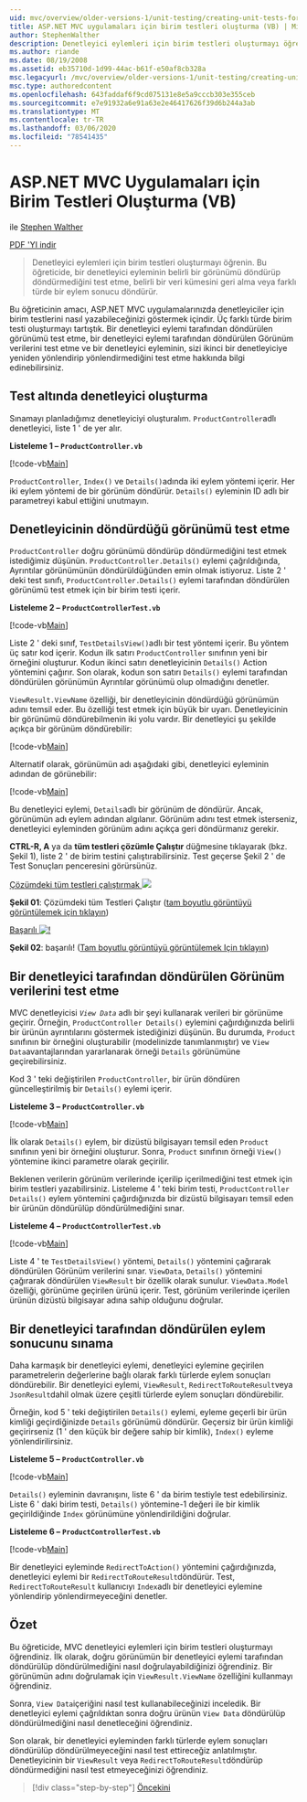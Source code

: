 ```yaml
---
uid: mvc/overview/older-versions-1/unit-testing/creating-unit-tests-for-asp-net-mvc-applications-vb
title: ASP.NET MVC uygulamaları için birim testleri oluşturma (VB) | Microsoft Docs
author: StephenWalther
description: Denetleyici eylemleri için birim testleri oluşturmayı öğrenin. Bu öğreticide, bir denetleyici eyleminin bir parti döndürüp döndürmediğini test etmek için Stephen Walther gösterilmektedir...
ms.author: riande
ms.date: 08/19/2008
ms.assetid: eb35710d-1d99-44ac-b61f-e50af8cb328a
msc.legacyurl: /mvc/overview/older-versions-1/unit-testing/creating-unit-tests-for-asp-net-mvc-applications-vb
msc.type: authoredcontent
ms.openlocfilehash: 643faddaf6f9cd075131e8e5a9cccb303e355ceb
ms.sourcegitcommit: e7e91932a6e91a63e2e46417626f39d6b244a3ab
ms.translationtype: MT
ms.contentlocale: tr-TR
ms.lasthandoff: 03/06/2020
ms.locfileid: "78541435"
---
```

# <a name="creating-unit-tests-for-aspnet-mvc-applications-vb"></a>ASP.NET MVC Uygulamaları için Birim Testleri Oluşturma (VB)

ile [Stephen Walther](https://github.com/StephenWalther)

[PDF 'YI indir](https://download.microsoft.com/download/8/4/8/84843d8d-1575-426c-bcb5-9d0c42e51416/ASPNET_MVC_Tutorial_07_VB.pdf)

> Denetleyici eylemleri için birim testleri oluşturmayı öğrenin. Bu öğreticide, bir denetleyici eyleminin belirli bir görünümü döndürüp döndürmediğini test etme, belirli bir veri kümesini geri alma veya farklı türde bir eylem sonucu döndürür.

Bu öğreticinin amacı, ASP.NET MVC uygulamalarınızda denetleyiciler için birim testlerini nasıl yazabileceğinizi göstermek içindir. Üç farklı türde birim testi oluşturmayı tartıştık. Bir denetleyici eylemi tarafından döndürülen görünümü test etme, bir denetleyici eylemi tarafından döndürülen Görünüm verilerini test etme ve bir denetleyici eyleminin, sizi ikinci bir denetleyiciye yeniden yönlendirip yönlendirmediğini test etme hakkında bilgi edinebilirsiniz.

## <a name="creating-the-controller-under-test"></a>Test altında denetleyici oluşturma

Sınamayı planladığımız denetleyiciyi oluşturalım. `ProductController`adlı denetleyici, liste 1 ' de yer alır.

**Listeleme 1 – `ProductController.vb`**

[!code-vb[Main](creating-unit-tests-for-asp-net-mvc-applications-vb/samples/sample1.vb)]

`ProductController`, `Index()` ve `Details()`adında iki eylem yöntemi içerir. Her iki eylem yöntemi de bir görünüm döndürür. `Details()` eyleminin ID adlı bir parametreyi kabul ettiğini unutmayın.

## <a name="testing-the-view-returned-by-a-controller"></a>Denetleyicinin döndürdüğü görünümü test etme

`ProductController` doğru görünümü döndürüp döndürmediğini test etmek istediğimiz düşünün. `ProductController.Details()` eylemi çağrıldığında, Ayrıntılar görünümünün döndürüldüğünden emin olmak istiyoruz. Liste 2 ' deki test sınıfı, `ProductController.Details()` eylemi tarafından döndürülen görünümü test etmek için bir birim testi içerir.

**Listeleme 2 – `ProductControllerTest.vb`**

[!code-vb[Main](creating-unit-tests-for-asp-net-mvc-applications-vb/samples/sample2.vb)]

Liste 2 ' deki sınıf, `TestDetailsView()`adlı bir test yöntemi içerir. Bu yöntem üç satır kod içerir. Kodun ilk satırı `ProductController` sınıfının yeni bir örneğini oluşturur. Kodun ikinci satırı denetleyicinin `Details()` Action yöntemini çağırır. Son olarak, kodun son satırı `Details()` eylemi tarafından döndürülen görünümün Ayrıntılar görünümü olup olmadığını denetler.

`ViewResult.ViewName` özelliği, bir denetleyicinin döndürdüğü görünümün adını temsil eder. Bu özelliği test etmek için büyük bir uyarı. Denetleyicinin bir görünümü döndürebilmenin iki yolu vardır. Bir denetleyici şu şekilde açıkça bir görünüm döndürebilir:

[!code-vb[Main](creating-unit-tests-for-asp-net-mvc-applications-vb/samples/sample3.vb)]

Alternatif olarak, görünümün adı aşağıdaki gibi, denetleyici eyleminin adından de görünebilir:

[!code-vb[Main](creating-unit-tests-for-asp-net-mvc-applications-vb/samples/sample4.vb)]

Bu denetleyici eylemi, `Details`adlı bir görünüm de döndürür. Ancak, görünümün adı eylem adından algılanır. Görünüm adını test etmek isterseniz, denetleyici eyleminden görünüm adını açıkça geri döndürmanız gerekir.

**CTRL-R, A** ya da **tüm testleri çözümle Çalıştır** düğmesine tıklayarak (bkz. Şekil 1), liste 2 ' de birim testini çalıştırabilirsiniz. Test geçerse Şekil 2 ' de Test Sonuçları penceresini görürsünüz.

[Çözümdeki tüm testleri çalıştırmak ![](creating-unit-tests-for-asp-net-mvc-applications-vb/_static/image2.png)](creating-unit-tests-for-asp-net-mvc-applications-vb/_static/image1.png)

**Şekil 01**: Çözümdeki tüm Testleri Çalıştır ([tam boyutlu görüntüyü görüntülemek için tıklayın](creating-unit-tests-for-asp-net-mvc-applications-vb/_static/image3.png))

[Başarılı ![!](creating-unit-tests-for-asp-net-mvc-applications-vb/_static/image5.png)](creating-unit-tests-for-asp-net-mvc-applications-vb/_static/image4.png)

**Şekil 02**: başarılı! ([Tam boyutlu görüntüyü görüntülemek Için tıklayın](creating-unit-tests-for-asp-net-mvc-applications-vb/_static/image6.png))

## <a name="testing-the-view-data-returned-by-a-controller"></a>Bir denetleyici tarafından döndürülen Görünüm verilerini test etme

MVC denetleyicisi *`View Data`* adlı bir şeyi kullanarak verileri bir görünüme geçirir. Örneğin, `ProductController Details()` eylemini çağırdığınızda belirli bir ürünün ayrıntılarını göstermek istediğinizi düşünün. Bu durumda, `Product` sınıfının bir örneğini oluşturabilir (modelinizde tanımlanmıştır) ve `View Data`avantajlarından yararlanarak örneği `Details` görünümüne geçirebilirsiniz.

Kod 3 ' teki değiştirilen `ProductController`, bir ürün döndüren güncelleştirilmiş bir `Details()` eylemi içerir.

**Listeleme 3 – `ProductController.vb`**

[!code-vb[Main](creating-unit-tests-for-asp-net-mvc-applications-vb/samples/sample5.vb)]

İlk olarak `Details()` eylem, bir dizüstü bilgisayarı temsil eden `Product` sınıfının yeni bir örneğini oluşturur. Sonra, `Product` sınıfının örneği `View()` yöntemine ikinci parametre olarak geçirilir.

Beklenen verilerin görünüm verilerinde içerilip içerilmediğini test etmek için birim testleri yazabilirsiniz. Listeleme 4 ' teki birim testi, `ProductController Details()` eylem yöntemini çağırdığınızda bir dizüstü bilgisayarı temsil eden bir ürünün döndürülüp döndürülmediğini sınar.

**Listeleme 4 – `ProductControllerTest.vb`**

[!code-vb[Main](creating-unit-tests-for-asp-net-mvc-applications-vb/samples/sample6.vb)]

Liste 4 ' te `TestDetailsView()` yöntemi, `Details()` yöntemini çağırarak döndürülen Görünüm verilerini sınar. `ViewData`, `Details()` yöntemini çağırarak döndürülen `ViewResult` bir özellik olarak sunulur. `ViewData.Model` özelliği, görünüme geçirilen ürünü içerir. Test, görünüm verilerinde içerilen ürünün dizüstü bilgisayar adına sahip olduğunu doğrular.

## <a name="testing-the-action-result-returned-by-a-controller"></a>Bir denetleyici tarafından döndürülen eylem sonucunu sınama

Daha karmaşık bir denetleyici eylemi, denetleyici eylemine geçirilen parametrelerin değerlerine bağlı olarak farklı türlerde eylem sonuçları döndürebilir. Bir denetleyici eylemi, `ViewResult`, `RedirectToRouteResult`veya `JsonResult`dahil olmak üzere çeşitli türlerde eylem sonuçları döndürebilir.

Örneğin, kod 5 ' teki değiştirilen `Details()` eylemi, eyleme geçerli bir ürün kimliği geçirdiğinizde `Details` görünümü döndürür. Geçersiz bir ürün kimliği geçirirseniz (1 ' den küçük bir değere sahip bir kimlik), `Index()` eyleme yönlendirilirsiniz.

**Listeleme 5 – `ProductController.vb`**

[!code-vb[Main](creating-unit-tests-for-asp-net-mvc-applications-vb/samples/sample7.vb)]

`Details()` eyleminin davranışını, liste 6 ' da birim testiyle test edebilirsiniz. Liste 6 ' daki birim testi, `Details()` yöntemine-1 değeri ile bir kimlik geçirildiğinde `Index` görünümüne yönlendirildiğini doğrular.

**Listeleme 6 – `ProductControllerTest.vb`**

[!code-vb[Main](creating-unit-tests-for-asp-net-mvc-applications-vb/samples/sample8.vb)]

Bir denetleyici eyleminde `RedirectToAction()` yöntemini çağırdığınızda, denetleyici eylemi bir `RedirectToRouteResult`döndürür. Test, `RedirectToRouteResult` kullanıcıyı `Index`adlı bir denetleyici eylemine yönlendirip yönlendirmeyeceğini denetler.

## <a name="summary"></a>Özet

Bu öğreticide, MVC denetleyici eylemleri için birim testleri oluşturmayı öğrendiniz. İlk olarak, doğru görünümün bir denetleyici eylemi tarafından döndürülüp döndürülmediğini nasıl doğrulayabildiğinizi öğrendiniz. Bir görünümün adını doğrulamak için `ViewResult.ViewName` özelliğini kullanmayı öğrendiniz.

Sonra, `View Data`içeriğini nasıl test kullanabileceğinizi inceledik. Bir denetleyici eylemi çağrıldıktan sonra doğru ürünün `View Data` döndürülüp döndürülmediğini nasıl denetleceğini öğrendiniz.

Son olarak, bir denetleyici eyleminden farklı türlerde eylem sonuçları döndürülüp döndürülmeyeceğini nasıl test ettireceğiz anlatılmıştır. Denetleyicinin bir `ViewResult` veya `RedirectToRouteResult`döndürüp döndürmediğini nasıl test etmeyeceğinizi öğrendiniz.

> [!div class="step-by-step"]
> [Öncekini](creating-unit-tests-for-asp-net-mvc-applications-cs.md)

